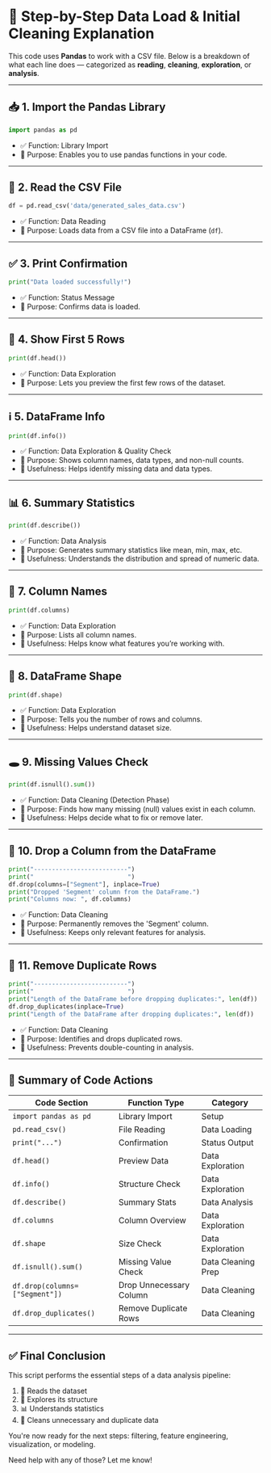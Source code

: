 # 🧠 Step-by-Step Data Load & Initial Cleaning Explanation

This code uses **Pandas** to work with a CSV file. Below is a breakdown of what each line does — categorized as **reading**, **cleaning**, **exploration**, or **analysis**.

---

## 📥 1. Import the Pandas Library

```python
import pandas as pd
```

- ✅ Function: Library Import  
- 🔹 Purpose: Enables you to use pandas functions in your code.

---

## 📂 2. Read the CSV File

```python
df = pd.read_csv('data/generated_sales_data.csv')
```

- ✅ Function: Data Reading  
- 🔹 Purpose: Loads data from a CSV file into a DataFrame (`df`).

---

## ✅ 3. Print Confirmation

```python
print("Data loaded successfully!")
```

- ✅ Function: Status Message  
- 🔹 Purpose: Confirms data is loaded.

---

## 👀 4. Show First 5 Rows

```python
print(df.head())
```

- ✅ Function: Data Exploration  
- 🔹 Purpose: Lets you preview the first few rows of the dataset.

---

## ℹ️ 5. DataFrame Info

```python
print(df.info())
```

- ✅ Function: Data Exploration & Quality Check  
- 🔹 Purpose: Shows column names, data types, and non-null counts.  
- 🔹 Usefulness: Helps identify missing data and data types.

---

## 📊 6. Summary Statistics

```python
print(df.describe())
```

- ✅ Function: Data Analysis  
- 🔹 Purpose: Generates summary statistics like mean, min, max, etc.  
- 🔹 Usefulness: Understands the distribution and spread of numeric data.

---

## 📝 7. Column Names

```python
print(df.columns)
```

- ✅ Function: Data Exploration  
- 🔹 Purpose: Lists all column names.  
- 🔹 Usefulness: Helps know what features you’re working with.

---

## 📏 8. DataFrame Shape

```python
print(df.shape)
```

- ✅ Function: Data Exploration  
- 🔹 Purpose: Tells you the number of rows and columns.  
- 🔹 Usefulness: Helps understand dataset size.

---

## 🕳️ 9. Missing Values Check

```python
print(df.isnull().sum())
```

- ✅ Function: Data Cleaning (Detection Phase)  
- 🔹 Purpose: Finds how many missing (null) values exist in each column.  
- 🔹 Usefulness: Helps decide what to fix or remove later.

---

## 🧹 10. Drop a Column from the DataFrame

```python
print("--------------------------")
print("                          ") 
df.drop(columns=["Segment"], inplace=True)
print("Dropped 'Segment' column from the DataFrame.")
print("Columns now: ", df.columns)
```

- ✅ Function: Data Cleaning  
- 🔹 Purpose: Permanently removes the 'Segment' column.  
- 🔹 Usefulness: Keeps only relevant features for analysis.

---

## 🧹 11. Remove Duplicate Rows

```python
print("--------------------------")
print("                          ")
print("Length of the DataFrame before dropping duplicates:", len(df))
df.drop_duplicates(inplace=True)
print("Length of the DataFrame after dropping duplicates:", len(df))
```

- ✅ Function: Data Cleaning  
- 🔹 Purpose: Identifies and drops duplicated rows.  
- 🔹 Usefulness: Prevents double-counting in analysis.

---

## 📌 Summary of Code Actions

| Code Section                             | Function Type           | Category           |
|------------------------------------------|--------------------------|--------------------|
| `import pandas as pd`                    | Library Import           | Setup              |
| `pd.read_csv()`                          | File Reading             | Data Loading       |
| `print("...")`                           | Confirmation             | Status Output      |
| `df.head()`                              | Preview Data             | Data Exploration   |
| `df.info()`                              | Structure Check          | Data Exploration   |
| `df.describe()`                          | Summary Stats            | Data Analysis      |
| `df.columns`                             | Column Overview          | Data Exploration   |
| `df.shape`                               | Size Check               | Data Exploration   |
| `df.isnull().sum()`                      | Missing Value Check      | Data Cleaning Prep |
| `df.drop(columns=["Segment"])`           | Drop Unnecessary Column  | Data Cleaning      |
| `df.drop_duplicates()`                   | Remove Duplicate Rows    | Data Cleaning      |

---

## ✅ Final Conclusion

This script performs the essential steps of a data analysis pipeline:

1. 📂 Reads the dataset  
2. 👀 Explores its structure  
3. 📊 Understands statistics  
4. 🧹 Cleans unnecessary and duplicate data

You're now ready for the next steps: filtering, feature engineering, visualization, or modeling.

Need help with any of those? Let me know!
